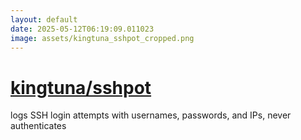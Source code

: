 ```yaml
---
layout: default
date: 2025-05-12T06:19:09.011023
image: assets/kingtuna_sshpot_cropped.png
---
```


# [kingtuna/sshpot](https://github.com/kingtuna/sshpot)

logs SSH login attempts with usernames, passwords, and IPs, never authenticates
